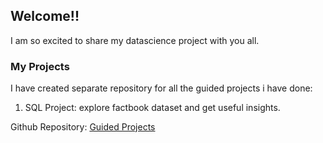 ## Welcome!!

I am so excited to share my datascience project with you all. 

### My Projects

I have created separate repository for all the guided projects i have done:

1. SQL Project: explore factbook dataset and get useful insights.

Github Repository:
[Guided Projects](https://github.com/manijangde/GuidedProjects)


